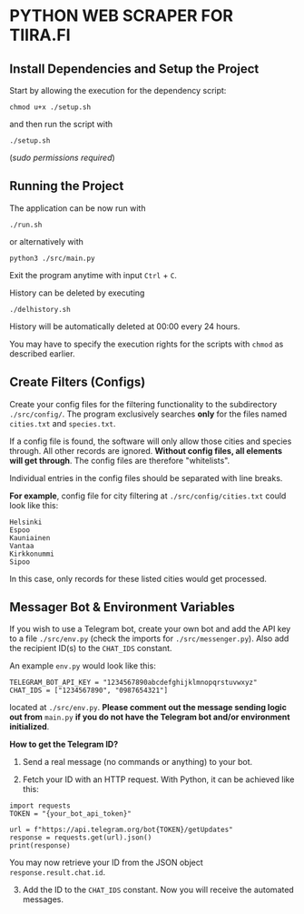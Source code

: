 # PYTHON WEB SCRAPER FOR TIIRA.FI

## Install Dependencies and Setup the Project

Start by allowing the execution for the dependency script:

```
chmod u+x ./setup.sh
```

and then run the script with

```
./setup.sh
```

(_sudo permissions required_)

## Running the Project

The application can be now run with

```
./run.sh
```

or alternatively with

```
python3 ./src/main.py
```

Exit the program anytime with input `Ctrl` + `C`.

History can be deleted by executing

```
./delhistory.sh
```

History will be automatically deleted at 00:00 every 24 hours.

You may have to specify the execution rights for the scripts with `chmod` as described earlier.

## Create Filters (Configs)

Create your config files for the filtering functionality to the subdirectory `./src/config/`. The program exclusively searches **only** for the files named `cities.txt` and `species.txt`.

If a config file is found, the software will only allow those cities and species through. All other records are ignored. **Without config files, all elements will get through**. The config files are therefore "whitelists".

Individual entries in the config files should be separated with line breaks.

**For example**, config file for city filtering at `./src/config/cities.txt` could look like this:

```
Helsinki
Espoo
Kauniainen
Vantaa
Kirkkonummi
Sipoo
```

In this case, only records for these listed cities would get processed.

## Messager Bot & Environment Variables

If you wish to use a Telegram bot, create your own bot and add the API key to a file `./src/env.py` (check the imports for `./src/messenger.py`). Also add the recipient ID(s) to the `CHAT_IDS` constant.

An example `env.py` would look like this:

```
TELEGRAM_BOT_API_KEY = "1234567890abcdefghijklmnopqrstuvwxyz"
CHAT_IDS = ["1234567890", "0987654321"]
```

located at `./src/env.py`. **Please comment out the message sending logic out from** `main.py` **if you do not have the Telegram bot and/or environment initialized**.

**How to get the Telegram ID?**

1. Send a real message (no commands or anything) to your bot.

2. Fetch your ID with an HTTP request. With Python, it can be achieved like this:

```
import requests
TOKEN = "{your_bot_api_token}"

url = f"https://api.telegram.org/bot{TOKEN}/getUpdates"
response = requests.get(url).json()
print(response)
```

You may now retrieve your ID from the JSON object `response.result.chat.id`.

3. Add the ID to the `CHAT_IDS` constant. Now you will receive the automated messages.
